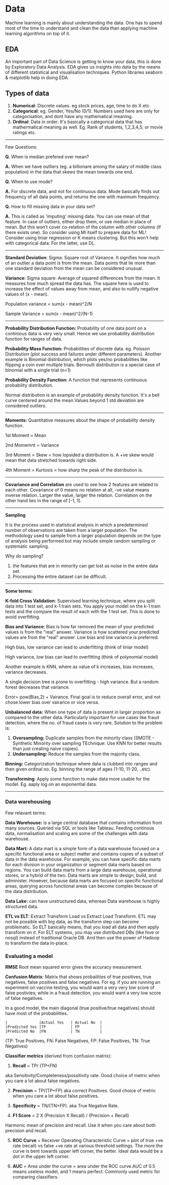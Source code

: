 # Data

Machine learning is mainly about understanding the data. One has to spend most of the time to understand and clean the data than applying machine learning algorithms on top of it.

## EDA
An important part of Data Science is getting to know your data, this is done by Exploratory Data Analysis. EDA gives us insights into data by the means of different statistical and visualisation techniques. Python libraries seaborn & matplotlib help in doing EDA. 


## Types of data

1. **Numerical**: Discrete values. eg stock prices, age, time to do X etc.
2. **Categorical**: eg. Gender, Yes/No (0/1). Numbers used here are only for categorisation, and dont have any mathematical meaning.
3. **Ordinal**: Data in order. It's basically a categorical data that has mathermatical meaning as well. Eg. Rank of students, 1,2,3,4,5; or movie ratings etc.

--------
Few Questions:

**Q.** When is median prefered over mean?

**A.** When we have outliers (eg. a billionare among the salary of middle class population) in the data that skews the mean towards one end.

**Q.** When to use mode?

**A.** For discrete data, and not for continuous data. Mode basically finds out frequency of all data points, and returns the one with maximum frequency.

**Q.** How to fill missing data in your data set?

**A.** This is called as 'imputing' missing data. You can use mean of that feature. In case of outliers, either drop them, or use median in place of mean. But this won't cover co-relation of the column with other columns (if there exists one). So consider using Ml itself to prepare data for ML! Consider using liniar regression or K means clustering. But this won't help with categorical data. For the latter, use DL. 

-------

**Standard Deviation**: Sigma: Square root of Vairance. It signifies how much of an outlier a data point is from the mean. Data points that lie more than one standard deviation from the mean can be considered unusual.

**Variance**: Sigma square: Average of squared differences from the mean. It measures how much spread the data has. The square here is used to increase the effect of values away from mean, and also to nullify negative values of (x - mean).

Population variance = sum(x - mean)^2/N

Sample Variance = sum(x - mean)^2/(N-1)

------

**Probability Distribution Function:** Probability of one data point on a continious data is very very small. Hence we use probability distribution function for ranges of data.

**Probability Mass Function:** Probabilities of discrete data. eg. Poisson Distribution (plot success and failures under different parameters). Another example is Binomial distribution, which plots yes/no probabilities like flipping a coin over multiple trials. Bernoulli distribution is a special case of binomial with a single trial (n=1)

**Probability Density Function:** A function that represents continuous probability distribution.

Normal distribution is an example of probability density function. It's a bell curve centered around the mean.Values beyond 1 std deviation are considered outliers.


------

**Moments:** Quantitative measures about the shape of probability density function.

1st Moment = Mean

2nd Momemnt = Variance

3rd Moment = Skew = how lopsided a distribution is. A +ve skew would mean that data stretched towards right side.

4th Moment = Kurtosis = how sharp the peak of the distribution is.

--------

**Covariance and Correlation** are used to see how 2 features are related to each other. Covariance of 0 means no relation at all, -ve value means inverse relation. Larger the value, larger the relation. Correlation on the other hand lies in the range of [-1, 1].

-------

**Sampling**

It is the process used in statistical analysis in which a predetermined number of observations are taken from a larger population. The methodology used to sample from a larger population depends on the type of analysis being performed but may include simple random sampling or systematic sampling.

Why do sampling? 
1. the features that are in minority can get lost as noise in the entire data set.
2. Processing the entire dataset can be difficult.

-----
**Some terms:**

**K-fold Cross Validation**: Supervised learning technique, where you split data into 1 test set, and k-1 train sets. You apply your model on the k-1 train tests and the compare the result of each with the 1 test set. This is done to avoid overfitting.

**Bias and Variance**: Bias is how far removed the mean of your predicted values is from the "real" answer. Variance is how scattered your predicted values are from the "real" answer. Low bias and low variance is preferred.

High bias, low variance can lead to underfitting (think of liniar model)

High variance, low bias can lead to overfitting (think of polynomial model)

Another example is KNN, where as value of k increases, bias increases, variance decreases.

A single decision tree is prone to overfitting - high variance. But a random forest decreases that variance.

Error= pow(Bias,2) + Vairance. Final goal is to reduce overall error, and not chose lower bias over vairance or vice versa.

**Unbalanced data:** When one type of data is present in larger proportion as compared to the other data. Particularly important for use cases like fraud detection, where the no. of fraud cases is very rare. Solution to the problem is:
1. **Oversampling:** Duplicate samples from the minority class (SMOTE - Synthetic Minority over sampling TEchnique: Use KNN for better results than just creating naive copies).
2. **Undersampling:** Reduce the samples from the majority class.

**Binning:** Categorization technique where data is clubbed into ranges and then given ordinal no. Eg. binning the range of ages (1-10, 11-20, ..etc).

**Transforming**: Apply some function to make data more usable for the model. Eg. aaply log on an exponential data.


-------

### Data warehousing

Few relavant terms:

**Data Warehouse:** is a large central database that contains information from many sources. Queried via SQL or tools like Tableau. Feeding continous data, normalisation and scaling are some of the challenges with data warehouse.

**Data Mart:** A data mart is a simple form of a data warehouse focused on a specific functional area or subject matter and contains copies of a subset of data in the data warehouse. For example, you can have specific data marts for each division in your organization or segment data marts based on regions. You can build data marts from a large data warehouse, operational stores, or a hybrid of the two. Data marts are simple to design, build, and administer. However, because data marts are focused on specific functional areas, querying across functional areas can become complex because of the data distribution. 

**Data Lake:** can have unstructured data, whereas Data warehouse is highly structured data.

**ETL vs ELT**: Extract Transform Load vs Extract Load Transform. ETL may not be possible with big data, as the transform step can become problematic. So ELT basically means, that you load all data and then apply transform on it. For ELT systems, you may use distributed DBs (like hive or nosql) instead of traditional Oracle DB. And then use the power of Hadoop to transform the data in-place.


### Evaluating a model

**RMSE** Root mean squared error gives the accuracy measurement.

**Confusion Matrix**: Matrix that shows probailities of true positives, true negatives, false positives and false negatives. For eg. if you are running an experiment on vaccine testing, you would want a very very low score of false postivies; while in a fraud detection, you would want a very low score of false negatives.

In a good model, the main diagonal (true positive/true negatives) should have most of the probabilities.
```
|              |Actual Yes   | Actual No  |
|Predicted Yes |TP           | FP         |
|Predicted No  |FN           | TN         |
```
(TP: True Positives, FN: False Negatives, FP: False Positives, TN: True Negatives)

**Classifier metrics** (derived from confusion matrix):

1. **Recall** = TP/ (TP+FN)

aka Sensitivity/Completeness/possitivity rate. Good choice of metric when you care a lot about false negatives.

2. **Precision** = TP/(TP+FP)
aka correct Positives. Good choice of metric when you care a lot about false positives.  

3. **Specificity** = TN/(TN+FP). aka True Negative Rate. 

4. **F1 Score** = 2 X (Precision X Recall) / (Precision + Recall)

Harmonic mean of precision and recall. Use it when you care about both precision and recall.

5. **ROC Curve** = Receiver Operating Characteristic Curve = plot of true +ve rate (recall) vs false +ve rate at various threshold settings. The more the curve is bent towards upper left corner, the better. Ideal data would be a dot in the upper left corner.

6. **AUC** = Area under the curve = area under the ROC curve.AUC of 0.5 means useless model, and 1 means perfect. Commonly used metric for comparing classifiers.